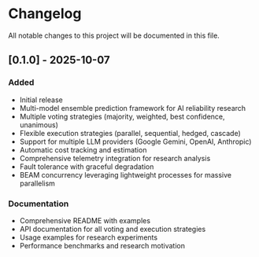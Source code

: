 # Changelog

All notable changes to this project will be documented in this file.

## [0.1.0] - 2025-10-07

### Added
- Initial release
- Multi-model ensemble prediction framework for AI reliability research
- Multiple voting strategies (majority, weighted, best confidence, unanimous)
- Flexible execution strategies (parallel, sequential, hedged, cascade)
- Support for multiple LLM providers (Google Gemini, OpenAI, Anthropic)
- Automatic cost tracking and estimation
- Comprehensive telemetry integration for research analysis
- Fault tolerance with graceful degradation
- BEAM concurrency leveraging lightweight processes for massive parallelism

### Documentation
- Comprehensive README with examples
- API documentation for all voting and execution strategies
- Usage examples for research experiments
- Performance benchmarks and research motivation
